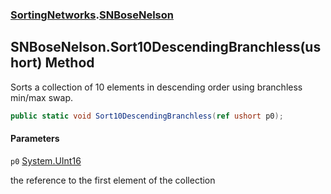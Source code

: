 ### [SortingNetworks](SortingNetworks.md 'SortingNetworks').[SNBoseNelson](SortingNetworks.SNBoseNelson.md 'SortingNetworks.SNBoseNelson')

## SNBoseNelson.Sort10DescendingBranchless(ushort) Method

Sorts a collection of 10 elements in descending order using branchless min/max swap.

```csharp
public static void Sort10DescendingBranchless(ref ushort p0);
```
#### Parameters

<a name='SortingNetworks.SNBoseNelson.Sort10DescendingBranchless(ushort).p0'></a>

`p0` [System.UInt16](https://docs.microsoft.com/en-us/dotnet/api/System.UInt16 'System.UInt16')

the reference to the first element of the collection
